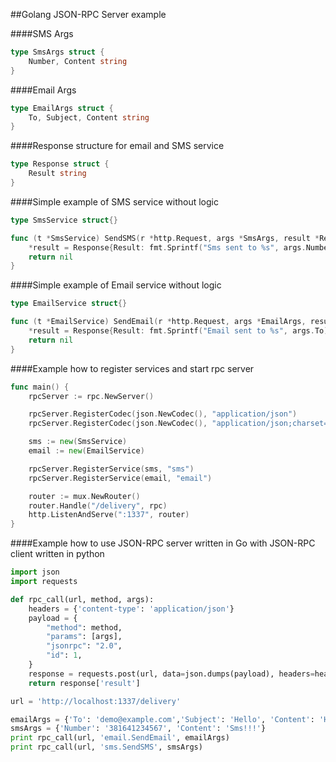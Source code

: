 ##Golang JSON-RPC Server example

####SMS Args
```go
type SmsArgs struct {
	Number, Content string
}
```

####Email Args
```go
type EmailArgs struct {
	To, Subject, Content string
}
```

####Response structure for email and SMS service
```go
type Response struct {
	Result string
}
```

####Simple example of SMS service without logic
```go
type SmsService struct{}

func (t *SmsService) SendSMS(r *http.Request, args *SmsArgs, result *Response) error {
	*result = Response{Result: fmt.Sprintf("Sms sent to %s", args.Number)}
	return nil
}
```

####Simple example of Email service without logic
```go
type EmailService struct{}

func (t *EmailService) SendEmail(r *http.Request, args *EmailArgs, result *Response) error {
	*result = Response{Result: fmt.Sprintf("Email sent to %s", args.To)}
	return nil
}
```


####Example how to register services and start rpc server
```go
func main() {
	rpcServer := rpc.NewServer()

	rpcServer.RegisterCodec(json.NewCodec(), "application/json")
	rpcServer.RegisterCodec(json.NewCodec(), "application/json;charset=UTF-8")

	sms := new(SmsService)
	email := new(EmailService)

	rpcServer.RegisterService(sms, "sms")
	rpcServer.RegisterService(email, "email")

	router := mux.NewRouter()
	router.Handle("/delivery", rpc)
	http.ListenAndServe(":1337", router)
}
```


####Example how to use JSON-RPC server written in Go with JSON-RPC client written in python

```python
import json
import requests

def rpc_call(url, method, args):
    headers = {'content-type': 'application/json'}
    payload = {
        "method": method,
        "params": [args],
        "jsonrpc": "2.0",
        "id": 1,
    }
    response = requests.post(url, data=json.dumps(payload), headers=headers).json()
    return response['result']

url = 'http://localhost:1337/delivery'

emailArgs = {'To': 'demo@example.com','Subject': 'Hello', 'Content': 'Hi!!!'}
smsArgs = {'Number': '381641234567', 'Content': 'Sms!!!'}
print rpc_call(url, 'email.SendEmail', emailArgs)
print rpc_call(url, 'sms.SendSMS', smsArgs)

```